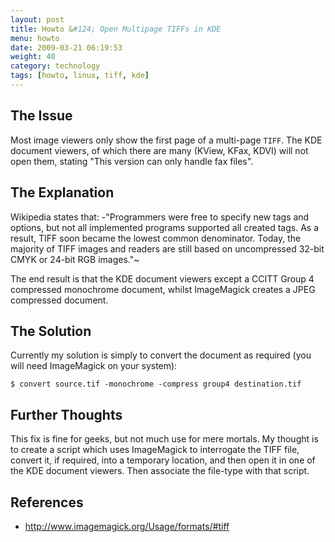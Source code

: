 ```yaml
---
layout: post
title: Howto &#124; Open Multipage TIFFs in KDE
menu: howto
date: 2009-03-21 06:19:53
weight: 40
category: technology
tags: [howto, linux, tiff, kde]
---
```


## The Issue

Most image viewers only show the first page of a multi-page `TIFF`.  The KDE document viewers, of which there are many (KView, KFax, KDVI) will not open them, stating "This version can only handle fax files".

<!--more-->

## The Explanation

Wikipedia states that: -"Programmers were free to specify new tags and options, but not all implemented programs supported all created tags. As a result, TIFF soon became the lowest common denominator. Today, the majority of TIFF images and readers are still based on uncompressed 32-bit CMYK or 24-bit RGB images."~

The end result is that the KDE document viewers except a CCITT Group 4 compressed monochrome document, whilst ImageMagick creates a JPEG compressed document.

## The Solution

Currently my solution is simply to convert the document as required (you will need ImageMagick on your system):

    $ convert source.tif -monochrome -compress group4 destination.tif

## Further Thoughts

This fix is fine for geeks, but not much use for mere mortals.  My thought is to create a script which uses ImageMagick to interrogate the TIFF file, convert it, if required, into a temporary location, and then open it in one of the KDE document viewers.  Then associate the file-type with that script.

## References

   * http://www.imagemagick.org/Usage/formats/#tiff

